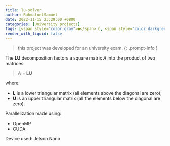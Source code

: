 ```yaml
---
title: lu-solver
author: RahmatuelSamuel
date: 2022-11-15 23:29:00 +0800
categories: [University projects]
tags: [<span style="color:gray">●</span> C, <span style="color:darkgreen">●</span> cuda]
render_with_liquid: false
---
```


> this project was developed for an university exam.
{: .prompt-info }

The **LU** decomposition factors a square matrix *A* into the product of two matrices:

> *A* = **LU**

where:

- **L** is a lower triangular matrix (all elements above the diagonal are zero);
- **U** is an upper triangular matrix (all the elements below the diagonal are zero).

Parallelization made using:
- OpenMP
- CUDA

Device used: Jetson Nano
